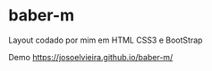 # baber-m
 Layout codado por mim em HTML CSS3 e BootStrap

Demo
https://josoelvieira.github.io/baber-m/
